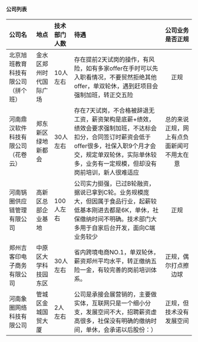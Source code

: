 #### 公司列表

| 公司名                             | 地点                   | 技术部门人数 | 待遇                                                         |              公司业务是否正规              |
| :--------------------------------- | :--------------------- | :----------- | :----------------------------------------------------------- | :----------------------------------------: |
| 北京旭班教育科技有限公司（拼个班） | 金水区郑州时代国际广场 | 10人左右     | 存在提前2天试岗的操作，有风险，如有多家offer在手时可以先入职看情况，不要贸然拒绝其他offer，单双轮休，遇到赶项目会强制加班，转正交五险 |                    正规                    |
| 河南鼎汉软件科技有限公司（花卷云） | 郑东新区绿地新都会     | 30人左右     | 存在7天试岗，不合格被辞退无工资，薪资架构是底薪+绩效，绩效会要求强制加班，不达标会扣分，合同签订时薪资会低于offer很多，社保入职9个月才会交，规定单双轮休，实际单休较多，业务有一定规模，但却没有岗前培训，新人很难适应 | 总的来说正规，网上有点负面新闻可不用太在意 |
| 河南锅圈供应链管理有限公司         | 高新区总部企业基地     | 100人左右    | 公司实力挺强，已过B轮融资，据说已拿到C轮。业务规模庞大，但因属于食品行业，起薪较低基本刚进去都是6K，单休，社保缴纳时间不明确。技术部门大多用于自家后台开发，面向C端业务较少 |                    正规                    |
| 郑州吉客印电子商务有限公司         | 中原区大学科技园东区   | 30人左右     | 省内跨境电商NO.1，单双轮休，薪资郑州平均水平，转正缴纳五险一金，有较完善的岗前培训体系。 |            正规，偶尔打点擦边球            |
| 河南象圈网络科技有限公司           | 管城区金城国贸大厦     | 2人左右      | 公司是承接会展营销的，主要做实体，互联网只是一个细小分支，发展空间不大，招聘薪资虚高很多，社保没有明确的缴纳时间，单休，会承诺以后股份：） |          正规，但技术没有发展空间          |

